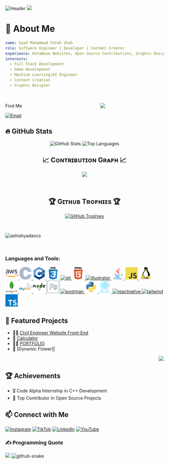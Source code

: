 ![Header](https://capsule-render.vercel.app/api?type=waving&color=0:FF5733,100:900C3F&height=200&section=header&text=Welcome%20to%20My%20GitHub!&fontSize=35&fontColor=ffffff&animation=fadeIn)
<a href="https://github.com/mehmoodshahidawan8">
    <img src="https://readme-typing-svg.herokuapp.com/?lines=😎+Syed+Fateh+Shah;👨‍💻+Full+Stack+Developer;🚀+Software+Engineer;🔗+GitHub+Profile:+fatehshah&font=Roboto&size=32&duration=3500&pause=500&center=true&vCenter=true&width=700&height=60&color=00FF00">
</a>


# 🚀 About Me

```yaml
name: Syed Muhammad Fateh Shah
role: Software Engineer | Developer | Content Creator
experience: DataBase Websites, Open Source Contributions, Graphic Designer 
interests:
  - Full Stack Development
  - Game Development
  - Machine Learning/AI Engineer
  - Content Creation
  - Graphic Designer
```
</br>
</br>
<div>
  <img align="right" width="40%" src="https://owlbertsio-resized.s3.amazonaws.com/Popper.psd.full.png">
</div>
Find Me

<a href="mailto:syedfateh855@gmail.com"><img alt="Email" src="https://img.shields.io/badge/Email-fatehshah855@gamil.com-blue?style=for-the-badge&logo=email"></a>

## 🔥 GitHub Stats

<p align="center">

  <img src="https://github-readme-stats.vercel.app/api?username=fatehshah&show_icons=true&theme=radical&hide_border=true" alt="GitHub Stats"/>
  <img src="https://github-readme-stats.vercel.app/api/top-langs/?username=fatehshah&layout=compact&theme=radical&hide_border=true" alt="Top Languages"/>
  
</p>
<h2 align="center">📈 Cᴏɴᴛʀɪʙᴜᴛɪᴏɴ Gʀᴀᴘʜ 📈</h2>
<div align="center">
    <img src="https://github-readme-activity-graph.vercel.app/graph?username=fatehshah&bg_color=220a28&&color=ffffff&line=c56a90&point=ffeb95&area=false&hide_border=false" border-radius="15">
</div>
</p>
</br>
<!--Trophies Section-->   
<h2 align="center">🏆 Gɪᴛʜᴜʙ Tʀᴏᴘʜɪᴇs 🏆</h2>
<p align="center">
  <a href="https://github.com/fatehshah">
    <picture>
      <source media="(prefers-color-scheme: dark)" srcset="https://github-profile-trophy.vercel.app/?username=fatehshah&no-bg=true&row=2&column=6&margin-w=20&margin-h=20&theme=monokai">
      <source media="(prefers-color-scheme: light)" srcset="https://github-profile-trophy.vercel.app/?username=fatehshah&no-bg=true&row=2&column=6&margin-w=20&margin-h=20">
      <img alt="GitHub Trophies" src="https://github-profile-trophy.vercel.app/?username=fatehshah&no-bg=true&no-frame=true&row=2&column=6&margin-w=20&margin-h=20">
    </picture>
  </a>
</p>
<br />
<!--Profile Count Badge-->
<p align="left">
  <img src="https://komarev.com/ghpvc/?username=fatehshah&label=Profile%20views&color=770677&style=for-the-badge&logo=star" alt="ashishyadavcs" style="padding-right:20px;" />
</p>
</br>
<h3 align="left">Languages and Tools:</h3>
<p align="left"> <a href="https://aws.amazon.com" target="_blank" rel="noreferrer"> <img src="https://raw.githubusercontent.com/devicons/devicon/master/icons/amazonwebservices/amazonwebservices-original-wordmark.svg" alt="aws" width="40" height="40"/> </a> <a href="https://www.cprogramming.com/" target="_blank" rel="noreferrer"> <img src="https://raw.githubusercontent.com/devicons/devicon/master/icons/c/c-original.svg" alt="c" width="40" height="40"/> </a> <a href="https://www.w3schools.com/cpp/" target="_blank" rel="noreferrer"> <img src="https://raw.githubusercontent.com/devicons/devicon/master/icons/cplusplus/cplusplus-original.svg" alt="cplusplus" width="40" height="40"/> </a> <a href="https://www.w3schools.com/css/" target="_blank" rel="noreferrer"> <img src="https://raw.githubusercontent.com/devicons/devicon/master/icons/css3/css3-original-wordmark.svg" alt="css3" width="40" height="40"/> </a> <a href="https://git-scm.com/" target="_blank" rel="noreferrer"> <img src="https://www.vectorlogo.zone/logos/git-scm/git-scm-icon.svg" alt="git" width="40" height="40"/> </a> <a href="https://www.w3.org/html/" target="_blank" rel="noreferrer"> <img src="https://raw.githubusercontent.com/devicons/devicon/master/icons/html5/html5-original-wordmark.svg" alt="html5" width="40" height="40"/> </a> <a href="https://www.adobe.com/in/products/illustrator.html" target="_blank" rel="noreferrer"> <img src="https://www.vectorlogo.zone/logos/adobe_illustrator/adobe_illustrator-icon.svg" alt="illustrator" width="40" height="40"/> </a> <a href="https://www.java.com" target="_blank" rel="noreferrer"> <img src="https://raw.githubusercontent.com/devicons/devicon/master/icons/java/java-original.svg" alt="java" width="40" height="40"/> </a> <a href="https://developer.mozilla.org/en-US/docs/Web/JavaScript" target="_blank" rel="noreferrer"> <img src="https://raw.githubusercontent.com/devicons/devicon/master/icons/javascript/javascript-original.svg" alt="javascript" width="40" height="40"/> </a> <a href="https://www.linux.org/" target="_blank" rel="noreferrer"> <img src="https://raw.githubusercontent.com/devicons/devicon/master/icons/linux/linux-original.svg" alt="linux" width="40" height="40"/> </a> <a href="https://www.mongodb.com/" target="_blank" rel="noreferrer"> <img src="https://raw.githubusercontent.com/devicons/devicon/master/icons/mongodb/mongodb-original-wordmark.svg" alt="mongodb" width="40" height="40"/> </a> <a href="https://www.mysql.com/" target="_blank" rel="noreferrer"> <img src="https://raw.githubusercontent.com/devicons/devicon/master/icons/mysql/mysql-original-wordmark.svg" alt="mysql" width="40" height="40"/> </a> <a href="https://nodejs.org" target="_blank" rel="noreferrer"> <img src="https://raw.githubusercontent.com/devicons/devicon/master/icons/nodejs/nodejs-original-wordmark.svg" alt="nodejs" width="40" height="40"/> </a> <a href="https://www.photoshop.com/en" target="_blank" rel="noreferrer"> <img src="https://raw.githubusercontent.com/devicons/devicon/master/icons/photoshop/photoshop-line.svg" alt="photoshop" width="40" height="40"/> </a> <a href="https://postman.com" target="_blank" rel="noreferrer"> <img src="https://www.vectorlogo.zone/logos/getpostman/getpostman-icon.svg" alt="postman" width="40" height="40"/> </a> <a href="https://www.python.org" target="_blank" rel="noreferrer"> <img src="https://raw.githubusercontent.com/devicons/devicon/master/icons/python/python-original.svg" alt="python" width="40" height="40"/> </a> <a href="https://reactjs.org/" target="_blank" rel="noreferrer"> <img src="https://raw.githubusercontent.com/devicons/devicon/master/icons/react/react-original-wordmark.svg" alt="react" width="40" height="40"/> </a> <a href="https://reactnative.dev/" target="_blank" rel="noreferrer"> <img src="https://reactnative.dev/img/header_logo.svg" alt="reactnative" width="40" height="40"/> </a> <a href="https://tailwindcss.com/" target="_blank" rel="noreferrer"> <img src="https://www.vectorlogo.zone/logos/tailwindcss/tailwindcss-icon.svg" alt="tailwind" width="40" height="40"/> </a> <a href="https://www.typescriptlang.org/" target="_blank" rel="noreferrer"> <img src="https://raw.githubusercontent.com/devicons/devicon/master/icons/typescript/typescript-original.svg" alt="typescript" width="40" height="40"/> </a> </p>

## 📌 Featured Projects

- 👷‍♂️ [CIvil Engineer Website Front-End](https://github.com/Mehmoodshahidawan8/Civil-Engineer-website)
- 📝 [Calculator](https://github.com/Mehmoodshahidawan8/Calculator)
- 👨‍💻 [PORTFOLIO](https://github.com/Mehmoodshahidawan8/PORTFOLIO)
- 🌸 [Dynamic Flower]|
<p align="right">
    <img src="https://media.giphy.com/media/qgQUggAC3Pfv687qPC/giphy.gif" width="400">
</p>





## 🏆 Achievements

- 🎖️ Code Alpha Internship in C++ Development
- 🏅 Top Contributor in Open Source Projects

## 📫 Connect with Me

[![Instagram](https://img.shields.io/badge/Instagram-%23E4405F.svg?style=flat&logo=instagram&logoColor=white)](https://www.instagram.com/mehmoodshahidawan_/)
[![TikTok](https://img.shields.io/badge/TikTok-%23000000.svg?style=flat&logo=tiktok&logoColor=white)](https://www.tiktok.com/@mehmooshahidawan)
[![LinkedIn](https://img.shields.io/badge/LinkedIn-%230077B5.svg?style=flat&logo=linkedin&logoColor=white)](https://www.linkedin.com/in/mehmood-shahid-awan-56018b31a/)
[![YouTube](https://img.shields.io/badge/YouTube-%23FF0000.svg?style=flat&logo=youtube&logoColor=white)](https://www.youtube.com/@MSA01team01)

### ✍️ Programming Quote
![](https://quotes-github-readme.vercel.app/api?type=horizontal&theme=tokyonight)
<picture>
  <source media="(prefers-color-scheme: dark)" srcset="https://raw.githubusercontent.com/tobiasmeyhoefer/tobiasmeyhoefer/output/github-snake-dark.svg" />
  <source media="(prefers-color-scheme: light)" srcset="https://raw.githubusercontent.com/tobiasmeyhoefer/tobiasmeyhoefer/output/github-snake.svg" />
  <img alt="github-snake" src="https://raw.githubusercontent.com/tobiasmeyhoefer/tobiasmeyhoefer/output/github-snake.svg" />
</picture>



